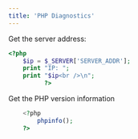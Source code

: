 ```yaml
---
title: 'PHP Diagnostics'
---
```


Get the server address:

```php
<?php
    $ip = $_SERVER['SERVER_ADDR'];
    print "IP: ";
    print "$ip<br />\n";
          ?>
```

Get the PHP version information

```php
	<?php
        phpinfo();
    ?>
```